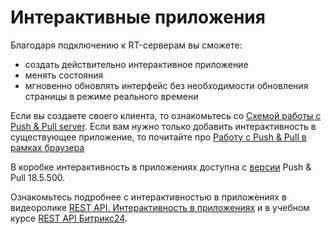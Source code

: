 # Интерактивные приложения

Благодаря подключению к RT-серверам вы сможете:

- создать действительно интерактивное приложение
- менять состояния
- мгновенно обновлять интерфейс без необходимости обновления страницы в режиме реального времени

Если вы создаете своего клиента, то ознакомьтесь со [Схемой работы с Push & Pull server](./custom-push-and-pull-client.md). Если вам нужно только добавить интерактивность в существующее приложение, то почитайте про [Работу с Push & Pull в рамках браузера](./push-and-pull-in-browser.md)

В коробке интерактивность в приложениях доступна с [версии](../cloud-and-on-premise/on-premise/versions.md) Push & Pull 18.5.500.

Ознакомьтесь подробнее с интерактивностью в приложениях в видеоролике [REST API. Интерактивность в приложениях](https://vk.com/video-211967493_456239875) и в учебном курсе [REST API Битрикс24](https://dev.1c-bitrix.ru/learning/course/index.php?COURSE_ID=266&LESSON_ID=25560).